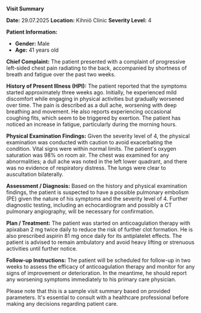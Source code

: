 **Visit Summary**

**Date:** 29.07.2025
**Location:** Kihniö Clinic
**Severity Level:** 4

**Patient Information:**
- **Gender:** Male
- **Age:** 41 years old

**Chief Complaint:**
The patient presented with a complaint of progressive left-sided chest pain radiating to the back, accompanied by shortness of breath and fatigue over the past two weeks.

**History of Present Illness (HPI):**
The patient reported that the symptoms started approximately three weeks ago. Initially, he experienced mild discomfort while engaging in physical activities but gradually worsened over time. The pain is described as a dull ache, worsening with deep breathing and movement. He also reports experiencing occasional coughing fits, which seem to be triggered by exertion. The patient has noticed an increase in fatigue, particularly during the morning hours.

**Physical Examination Findings:**
Given the severity level of 4, the physical examination was conducted with caution to avoid exacerbating the condition. Vital signs were within normal limits. The patient's oxygen saturation was 98% on room air. The chest was examined for any abnormalities; a dull ache was noted in the left lower quadrant, and there was no evidence of respiratory distress. The lungs were clear to auscultation bilaterally.

**Assessment / Diagnosis:**
Based on the history and physical examination findings, the patient is suspected to have a possible pulmonary embolism (PE) given the nature of his symptoms and the severity level of 4. Further diagnostic testing, including an echocardiogram and possibly a CT pulmonary angiography, will be necessary for confirmation.

**Plan / Treatment:**
The patient was started on anticoagulation therapy with apixaban 2 mg twice daily to reduce the risk of further clot formation. He is also prescribed aspirin 81 mg once daily for its antiplatelet effects. The patient is advised to remain ambulatory and avoid heavy lifting or strenuous activities until further notice.

**Follow-up Instructions:**
The patient will be scheduled for follow-up in two weeks to assess the efficacy of anticoagulation therapy and monitor for any signs of improvement or deterioration. In the meantime, he should report any worsening symptoms immediately to his primary care physician.

Please note that this is a sample visit summary based on provided parameters. It's essential to consult with a healthcare professional before making any decisions regarding patient care.
